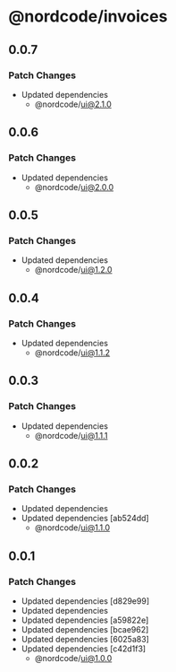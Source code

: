 # @nordcode/invoices

## 0.0.7

### Patch Changes

-   Updated dependencies
    -   @nordcode/ui@2.1.0

## 0.0.6

### Patch Changes

-   Updated dependencies
    -   @nordcode/ui@2.0.0

## 0.0.5

### Patch Changes

-   Updated dependencies
    -   @nordcode/ui@1.2.0

## 0.0.4

### Patch Changes

-   Updated dependencies
    -   @nordcode/ui@1.1.2

## 0.0.3

### Patch Changes

-   Updated dependencies
    -   @nordcode/ui@1.1.1

## 0.0.2

### Patch Changes

-   Updated dependencies
-   Updated dependencies [ab524dd]
    -   @nordcode/ui@1.1.0

## 0.0.1

### Patch Changes

-   Updated dependencies [d829e99]
-   Updated dependencies
-   Updated dependencies [a59822e]
-   Updated dependencies [bcae962]
-   Updated dependencies [6025a83]
-   Updated dependencies [c42d1f3]
    -   @nordcode/ui@1.0.0
